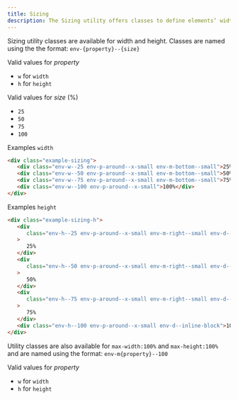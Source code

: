 ```yaml
---
title: Sizing
description: The Sizing utility offers classes to define elements’ width and height using preset values.
---
```


Sizing utility classes are available for width and height. Classes are named using the the format: `env-{property}--{size}`

Valid values for _property_

- `w` for `width`
- `h` for `height`

Valid values for _size_ (%)

- `25`
- `50`
- `75`
- `100`

Examples `width`

```html
<div class="example-sizing">
   <div class="env-w--25 env-p-around--x-small env-m-bottom--small">25%</div>
   <div class="env-w--50 env-p-around--x-small env-m-bottom--small">50%</div>
   <div class="env-w--75 env-p-around--x-small env-m-bottom--small">75%</div>
   <div class="env-w--100 env-p-around--x-small">100%</div>
</div>
```

Examples `height`

```html
<div class="example-sizing-h">
   <div
      class="env-h--25 env-p-around--x-small env-m-right--small env-d--inline-block"
   >
      25%
   </div>
   <div
      class="env-h--50 env-p-around--x-small env-m-right--small env-d--inline-block"
   >
      50%
   </div>
   <div
      class="env-h--75 env-p-around--x-small env-m-right--small env-d--inline-block"
   >
      75%
   </div>
   <div class="env-h--100 env-p-around--x-small env-d--inline-block">100%</div>
</div>
```

Utility classes are also available for `max-width:100%` and `max-height:100%` and are named using the format: `env-m{property}--100`

Valid values for _property_

- `w` for `width`
- `h` for `height`
